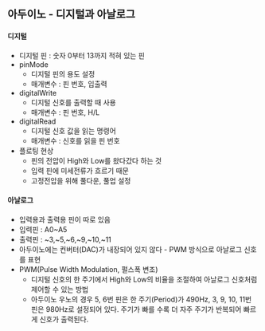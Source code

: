 ## 아두이노 - 디지털과 아날로그

#### 디지털

- 디지털 핀 : 숫자 0부터 13까지 적혀 있는 핀
- pinMode
  - 디지털 핀의 용도 설정
  - 매개변수 : 핀 번호, 입출력
- digitalWrite
  - 디지털 신호를 출력할 때 사용
  - 매개변수 : 핀 번호, H/L
- digitalRead
  - 디지털 신호 값을 읽는 명령어
  - 매개변수 : 신호를 읽을 핀 번호
- 플로팅 현상
  - 핀의 전압이 High와 Low를 왔다갔다 하는 것
  - 입력 핀에 미세전류가 흐르기 때문
  - 고정전압을 위해 풀다운, 풀업 설정



#### 아날로그

- 입력용과 출력용 핀이 따로 있음
- 입력핀 : A0~A5
- 출력핀 : ~3,~5,~6,~9,~10,~11
- 아두이노에는 컨버터(DAC)가 내장되어 있지 않다 - PWM 방식으로 아날로그 신호를 표현
- PWM(Pulse Width Modulation, 펄스폭 변조)
  - 디지털 신호의 한 주기에서 High와 Low의 비율을 조절하여 아날로그 신호처럼 제어할 수 있는 방법
  - 아두이노 우노의 경우 5, 6번 핀은 한 주기(Period)가 490Hz, 3, 9, 10, 11번 핀은 980Hz로 설정되어 있다. 주기가 빠를 수록 더 자주 주기가 반복되어 빠르게 신호가 출력된다.